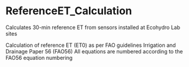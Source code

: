 # ReferenceET_Calculation
Calculates 30-min reference ET from sensors installed at Ecohydro Lab sites

Calculation of reference ET (ET0) as per FAO guidelines Irrigation and Drainage Paper 56  (FAO56)
All equations are numbered according to the FAO56 equation numbering
